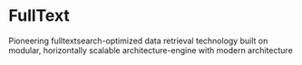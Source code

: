 # FullText
Pioneering fulltextsearch-optimized data retrieval technology built on modular, horizontally scalable architecture-engine with modern architecture
